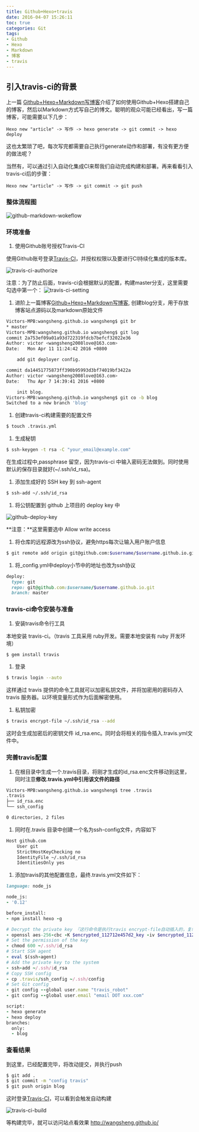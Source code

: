 ```yaml
---
title: Github+Hexo+travis
date: 2016-04-07 15:26:11
toc: true
categories: Git
tags:
- Github
- Hexo
- Markdown
- 博客
- travis
---
```


## 引入travis-ci的背景

上一篇 [Github+Hexo+Markdown写博客](http://wangsheng.github.io/2016/04/06/Github-Hexo-Markdown%E5%86%99%E5%8D%9A%E5%AE%A2/)介绍了如何使用Github+Hexo搭建自己的博客，然后以Markdown方式写自己的博文。聪明的观众可能已经看出，写一篇博客，可能需要以下几步：

```
Hexo new "article" -> 写作 -> hexo generate -> git commit -> hexo deploy
```

这也太繁琐了吧，每次写完都需要自己执行generate动作和部署，有没有更方便的做法呢？

当然有，可以通过引入自动化集成CI来帮我们自动完成构建和部署。再来看看引入travis-ci后的步骤：

```
Hexo new "article" -> 写作 -> git commit -> git push
```

### 整体流程图

![github-markdown-wokeflow](http://zouzhi.net/images/work-flow.png)

### 环境准备

1. 使用Github账号授权Travis-CI

  使用Github账号登录[Travis-CI](https://travis-ci.org/)，并授权权限以及要进行CI持续化集成的版本库。

  ![travis-ci-authorize](http://7xsk2b.com2.z0.glb.clouddn.com/image/travis-ci-authorize.png)

  注意：为了防止后面，travis-ci会根据默认的配置，构建master分支，这里需要勾选中第一个：
  ![travis-ci-setting](http://7xsk2b.com2.z0.glb.clouddn.com/image/travis-ci-setting.png)

1. 进阶上一篇博客[Github+Hexo+Markdown写博客](http://wangsheng.github.io/2016/04/06/Github-Hexo-Markdown%E5%86%99%E5%8D%9A%E5%AE%A2/), 创建blog分支，用于存放博客站点源码以及markdown原始文件

  ``` bash
  Victors-MPB:wangsheng.github.io wangsheng$ git br
  * master
  Victors-MPB:wangsheng.github.io wangsheng$ git log
  commit 2a753ef09a01a93d722319fdcb7befcf32022e36
  Author: victor <wangsheng2008love@163.com>
  Date:   Mon Apr 11 11:24:42 2016 +0800

      add git deployer config.

  commit da14451775873ff390b95993d3bf74019bf3422a
  Author: victor <wangsheng2008love@163.com>
  Date:   Thu Apr 7 14:39:41 2016 +0800

      init blog.
  Victors-MPB:wangsheng.github.io wangsheng$ git co -b blog
  Switched to a new branch 'blog'
  ```

1. 创建travis-ci构建需要的配置文件

  ``` bash
  $ touch .travis.yml
  ```

1. 生成秘钥

  ``` bash
  $ ssh-keygen -t rsa -C "your_email@example.com"
  ```
  在生成过程中,passphrase 留空，因为travis-ci 中输入密码无法做到。同时使用默认的保存目录就好(~/.ssh/id_rsa)。

1. 添加生成好的 SSH key 到 ssh-agent

  ``` bash
  $ ssh-add ~/.ssh/id_rsa
  ```

1. 将公钥配置到 github 上项目的 deploy key 中

  ![github-deploy-key](http://7xsk2b.com2.z0.glb.clouddn.com/image/github-deploy-key.png)

  **注意：**这里需要选中 Allow write access

1. 将仓库的远程源改为ssh协议，避免https每次让输入用户账户信息

  ``` bash
  $ git remote add origin git@github.com:$username/$username.github.io.git
  ```

1. 将_config.yml中deploy小节中的地址也改为ssh协议

  ``` ruby
  deploy:
    type: git
    repo: git@github.com:$username/$username.github.io.git
    branch: master
  ```

### travis-ci命令安装与准备

1. 安装travis命令行工具

  本地安装 travis-ci。（travis 工具采用 ruby开发。需要本地安装有 ruby 开发环境）
  ``` bash
  $ gem install travis
  ```

1. 登录

  ``` bash
  $ travis login --auto
  ```
  这样通过 travis 提供的命令工具就可以加密私钥文件，并将加密用的密码存入 travis 服务器。以环境变量形式作为后面解密使用。

1. 私钥加密

  ``` bash
  $ travis encrypt-file ~/.ssh/id_rsa --add
  ```
  这时会生成加密后的密钥文件 id_rsa.enc。同时会将相关的指令插入.travis.yml文件中。

### 完善travis配置

1. 在根目录中生成一个.travis目录，将刚才生成的id_rsa.enc文件移动到这里，同时注意**修改.travis.yml中引用该文件的路径**

  ``` bash
  Victors-MPB:wangsheng.github.io wangsheng$ tree .travis
  .travis
  ├── id_rsa.enc
  └── ssh_config

  0 directories, 2 files
  ```

1. 同时在.travis 目录中创建一个名为ssh-config文件，内容如下

  ``` bash
  Host github.com
      User git
      StrictHostKeyChecking no
      IdentityFile ~/.ssh/id_rsa
      IdentitiesOnly yes
  ```

1. 添加travis的其他配置信息，最终.travis.yml文件如下：

  ``` ruby
  language: node_js

  node_js:
  - '0.12'

  before_install:
  - npm install hexo -g

  # Decrypt the private key 『这行命令是执行travis encrypt-file自动插入的，复制这里内容时，注意以你本地的为主。』
  - openssl aes-256-cbc -K $encrypted_112712e457d2_key -iv $encrypted_112712e457d2_iv -in .travis/id_rsa.enc -out ~/.ssh/id_rsa -d
  # Set the permission of the key
  - chmod 600 ~/.ssh/id_rsa
  # Start SSH agent
  - eval $(ssh-agent)
  # Add the private key to the system
  - ssh-add ~/.ssh/id_rsa
  # Copy SSH config
  - cp .travis/ssh_config ~/.ssh/config
  # Set Git config
  - git config --global user.name "travis_robot"
  - git config --global user.email "email DOT xxx.com"

  script:
  - hexo generate
  - hexo deploy
  branches:
    only:
    - blog
  ```

### 查看结果

到这里，已经配置完毕，将改动提交，并执行push

``` bash
$ git add .
$ git commit -m "config travis"
$ git push origin blog
```

这时登录[Travis-CI](https://travis-ci.org)，可以看到会触发自动构建

![travis-ci-build](http://7xsk2b.com2.z0.glb.clouddn.com/image/travis-ci-build.png)

等构建完毕，就可以访问站点看效果 http://wangsheng.github.io/

